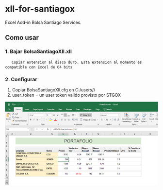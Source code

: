 # xll-for-santiagox
Excel Add-in Bolsa Santiago Services.

## Como usar
### 1. Bajar BolsaSantiagoXll.xll
       Copiar extension al disco duro. Esta extension al momento es compatible con Excel de 64 bits
### 2. Configurar
  1. Copiar BolsaSantiagoXll.cfg en C:/users/<user name>/
  2. user_token = un user token valido provisto por STGOX
  
![](STGOX_SC.PNG)
